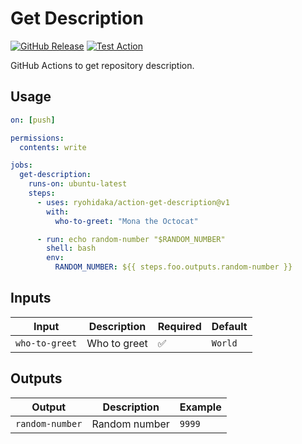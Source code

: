 # Get Description

[![GitHub Release](https://img.shields.io/github/v/release/ryohidaka/action-get-description)](https://github.com/ryohidaka/action-get-description/releases/)
[![Test Action](https://github.com/ryohidaka/action-get-description/actions/workflows/test.yml/badge.svg)](https://github.com/ryohidaka/action-get-description/actions/workflows/test.yml)

GitHub Actions to get repository description.

## Usage

```yml
on: [push]

permissions:
  contents: write

jobs:
  get-description:
    runs-on: ubuntu-latest
    steps:
      - uses: ryohidaka/action-get-description@v1
        with:
          who-to-greet: "Mona the Octocat"

      - run: echo random-number "$RANDOM_NUMBER"
        shell: bash
        env:
          RANDOM_NUMBER: ${{ steps.foo.outputs.random-number }}
```

## Inputs

| Input          | Description  | Required | Default |
| -------------- | ------------ | -------- | ------- |
| `who-to-greet` | Who to greet | ✅       | `World` |

## Outputs

| Output          | Description   | Example |
| --------------- | ------------- | ------- |
| `random-number` | Random number | `9999`  |
